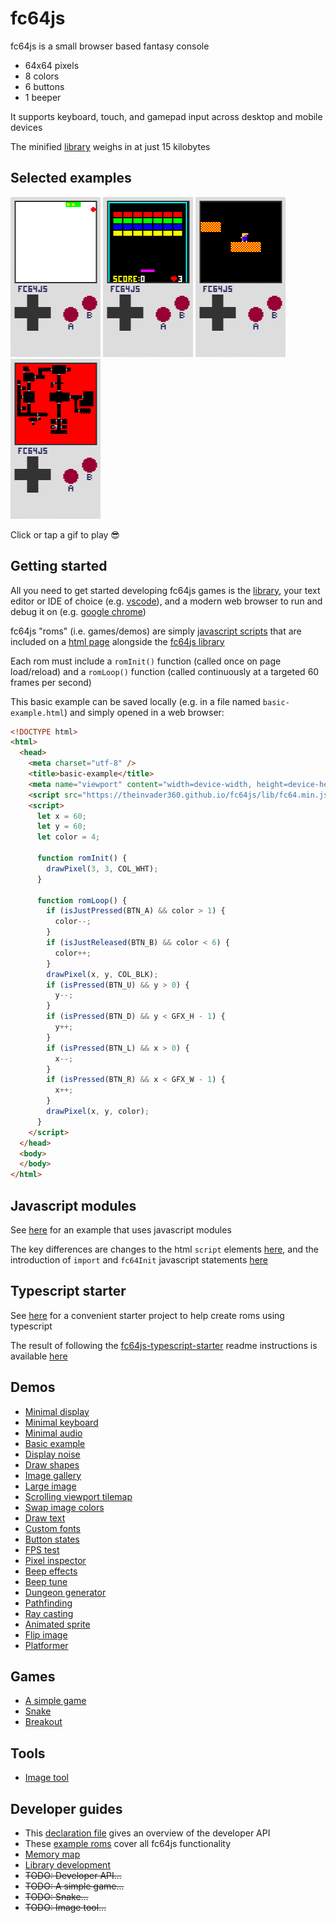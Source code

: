 # fc64js

fc64js is a small browser based fantasy console

* 64x64 pixels
* 8 colors
* 6 buttons
* 1 beeper

It supports keyboard, touch, and gamepad input across desktop and mobile devices

The minified [library](/lib/fc64.min.js) weighs in at just 15 kilobytes

## Selected examples

[<img src="https://raw.githubusercontent.com/TheInvader360/fc64js/main/docs/snake.gif" width="144"/>](https://theinvader360.github.io/fc64js/rom/game/snake/) [<img src="https://raw.githubusercontent.com/TheInvader360/fc64js/main/docs/breakout.gif" width="144"/>](https://theinvader360.github.io/fc64js/rom/game/breakout/) [<img src="https://raw.githubusercontent.com/TheInvader360/fc64js/main/docs//platformer.gif" width="144"/>](https://theinvader360.github.io/fc64js/rom/demo/platformer/) [<img src="https://raw.githubusercontent.com/TheInvader360/fc64js/main/docs/ray-casting.gif" width="144"/>](https://theinvader360.github.io/fc64js/rom/demo/ray-casting/)

Click or tap a gif to play :sunglasses:

## Getting started

All you need to get started developing fc64js games is the [library](/lib/fc64.min.js), your text editor or IDE of choice (e.g. [vscode](https://code.visualstudio.com/download)), and a modern web browser to run and debug it on (e.g. [google chrome](https://www.google.com/chrome))

fc64js "roms" (i.e. games/demos) are simply [javascript scripts](/rom/game/a-simple-game/main.js) that are included on a [html page](/rom/game/a-simple-game/index.html) alongside the [fc64js library](/lib/fc64.min.js)

Each rom must include a ```romInit()``` function (called once on page load/reload) and a ```romLoop()``` function (called continuously at a targeted 60 frames per second)

This basic example can be saved locally (e.g. in a file named ```basic-example.html```) and simply opened in a web browser:

```html
<!DOCTYPE html>
<html>
  <head>
    <meta charset="utf-8" />
    <title>basic-example</title>
    <meta name="viewport" content="width=device-width, height=device-height, user-scalable=no, initial-scale=1, maximum-scale=1" />
    <script src="https://theinvader360.github.io/fc64js/lib/fc64.min.js"></script>
    <script>
      let x = 60;
      let y = 60;
      let color = 4;

      function romInit() {
        drawPixel(3, 3, COL_WHT);
      }

      function romLoop() {
        if (isJustPressed(BTN_A) && color > 1) {
          color--;
        }
        if (isJustReleased(BTN_B) && color < 6) {
          color++;
        }
        drawPixel(x, y, COL_BLK);
        if (isPressed(BTN_U) && y > 0) {
          y--;
        }
        if (isPressed(BTN_D) && y < GFX_H - 1) {
          y++;
        }
        if (isPressed(BTN_L) && x > 0) {
          x--;
        }
        if (isPressed(BTN_R) && x < GFX_W - 1) {
          x++;
        }
        drawPixel(x, y, color);
      }
    </script>
  </head>
  <body>
  </body>
</html>
```

## Javascript modules

See [here](https://github.com/TheInvader360/fc64js/tree/main/rom/demo/basic-example-module-import) for an example that uses javascript modules

The key differences are changes to the html ```script``` elements [here](https://github.com/TheInvader360/fc64js/blob/main/rom/demo/basic-example-module-import/index.html#L10), and the introduction of ```import``` and ```fc64Init``` javascript statements [here](https://github.com/TheInvader360/fc64js/blob/main/rom/demo/basic-example-module-import/main.js#L1-L3)

## Typescript starter

See [here](https://github.com/TheInvader360/fc64js-typescript-starter) for a convenient starter project to help create roms using typescript

The result of following the [fc64js-typescript-starter](https://github.com/TheInvader360/fc64js-typescript-starter) readme instructions is available [here](https://github.com/TheInvader360/fc64js-typescript-basic-example)

## Demos

* [Minimal display](https://theinvader360.github.io/fc64js/rom/demo/minimal-display/)
* [Minimal keyboard](https://theinvader360.github.io/fc64js/rom/demo/minimal-keyboard/)
* [Minimal audio](https://theinvader360.github.io/fc64js/rom/demo/minimal-audio/)
* [Basic example](https://theinvader360.github.io/fc64js/rom/demo/basic-example/)
* [Display noise](https://theinvader360.github.io/fc64js/rom/demo/display-noise/)
* [Draw shapes](https://theinvader360.github.io/fc64js/rom/demo/draw-shapes/)
* [Image gallery](https://theinvader360.github.io/fc64js/rom/demo/image-gallery/)
* [Large image](https://theinvader360.github.io/fc64js/rom/demo/large-image/)
* [Scrolling viewport tilemap](https://theinvader360.github.io/fc64js/rom/demo/scrolling-viewport-tilemap/)
* [Swap image colors](https://theinvader360.github.io/fc64js/rom/demo/swap-image-colors/)
* [Draw text](https://theinvader360.github.io/fc64js/rom/demo/draw-text/)
* [Custom fonts](https://theinvader360.github.io/fc64js/rom/demo/custom-fonts/)
* [Button states](https://theinvader360.github.io/fc64js/rom/demo/button-states/)
* [FPS test](https://theinvader360.github.io/fc64js/rom/demo/fps-test/)
* [Pixel inspector](https://theinvader360.github.io/fc64js/rom/demo/pixel-inspector/)
* [Beep effects](https://theinvader360.github.io/fc64js/rom/demo/beep-effects/)
* [Beep tune](https://theinvader360.github.io/fc64js/rom/demo/beep-tune/)
* [Dungeon generator](https://theinvader360.github.io/fc64js/rom/demo/dungeon-generator/)
* [Pathfinding](https://theinvader360.github.io/fc64js/rom/demo/pathfinding/)
* [Ray casting](https://theinvader360.github.io/fc64js/rom/demo/ray-casting/)
* [Animated sprite](https://theinvader360.github.io/fc64js/rom/demo/animated-sprite/)
* [Flip image](https://theinvader360.github.io/fc64js/rom/demo/flip-image/)
* [Platformer](https://theinvader360.github.io/fc64js/rom/demo/platformer/)

## Games

* [A simple game](https://theinvader360.github.io/fc64js/rom/game/a-simple-game/)
* [Snake](https://theinvader360.github.io/fc64js/rom/game/snake/)
* [Breakout](https://theinvader360.github.io/fc64js/rom/game/breakout/)

## Tools

* [Image tool](https://theinvader360.github.io/fc64js/tools/image-tool/index.html)

## Developer guides

* This [declaration file](/lib/fc64.d.ts) gives an overview of the developer API
* These [example roms](/rom) cover all fc64js functionality
* [Memory map](/docs/memory-map.md)
* [Library development](/docs/library-development.md)
* ~~TODO: Developer API...~~
* ~~TODO: A simple game...~~
* ~~TODO: Snake...~~
* ~~TODO: Image tool...~~
